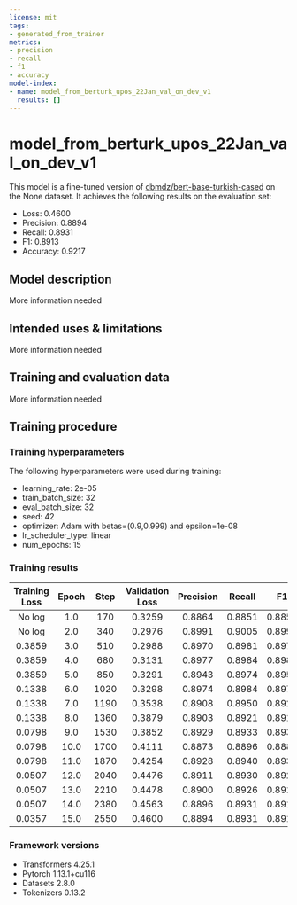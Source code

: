 ```yaml
---
license: mit
tags:
- generated_from_trainer
metrics:
- precision
- recall
- f1
- accuracy
model-index:
- name: model_from_berturk_upos_22Jan_val_on_dev_v1
  results: []
---
```


<!-- This model card has been generated automatically according to the information the Trainer had access to. You
should probably proofread and complete it, then remove this comment. -->

# model_from_berturk_upos_22Jan_val_on_dev_v1

This model is a fine-tuned version of [dbmdz/bert-base-turkish-cased](https://huggingface.co/dbmdz/bert-base-turkish-cased) on the None dataset.
It achieves the following results on the evaluation set:
- Loss: 0.4600
- Precision: 0.8894
- Recall: 0.8931
- F1: 0.8913
- Accuracy: 0.9217

## Model description

More information needed

## Intended uses & limitations

More information needed

## Training and evaluation data

More information needed

## Training procedure

### Training hyperparameters

The following hyperparameters were used during training:
- learning_rate: 2e-05
- train_batch_size: 32
- eval_batch_size: 32
- seed: 42
- optimizer: Adam with betas=(0.9,0.999) and epsilon=1e-08
- lr_scheduler_type: linear
- num_epochs: 15

### Training results

| Training Loss | Epoch | Step | Validation Loss | Precision | Recall | F1     | Accuracy |
|:-------------:|:-----:|:----:|:---------------:|:---------:|:------:|:------:|:--------:|
| No log        | 1.0   | 170  | 0.3259          | 0.8864    | 0.8851 | 0.8857 | 0.9170   |
| No log        | 2.0   | 340  | 0.2976          | 0.8991    | 0.9005 | 0.8998 | 0.9271   |
| 0.3859        | 3.0   | 510  | 0.2988          | 0.8970    | 0.8981 | 0.8976 | 0.9257   |
| 0.3859        | 4.0   | 680  | 0.3131          | 0.8977    | 0.8984 | 0.8981 | 0.9267   |
| 0.3859        | 5.0   | 850  | 0.3291          | 0.8943    | 0.8974 | 0.8958 | 0.9246   |
| 0.1338        | 6.0   | 1020 | 0.3298          | 0.8974    | 0.8984 | 0.8979 | 0.9253   |
| 0.1338        | 7.0   | 1190 | 0.3538          | 0.8908    | 0.8950 | 0.8929 | 0.9222   |
| 0.1338        | 8.0   | 1360 | 0.3879          | 0.8903    | 0.8921 | 0.8912 | 0.9220   |
| 0.0798        | 9.0   | 1530 | 0.3852          | 0.8929    | 0.8933 | 0.8931 | 0.9228   |
| 0.0798        | 10.0  | 1700 | 0.4111          | 0.8873    | 0.8896 | 0.8884 | 0.9196   |
| 0.0798        | 11.0  | 1870 | 0.4254          | 0.8928    | 0.8940 | 0.8934 | 0.9231   |
| 0.0507        | 12.0  | 2040 | 0.4476          | 0.8911    | 0.8930 | 0.8921 | 0.9224   |
| 0.0507        | 13.0  | 2210 | 0.4478          | 0.8900    | 0.8926 | 0.8913 | 0.9220   |
| 0.0507        | 14.0  | 2380 | 0.4563          | 0.8896    | 0.8931 | 0.8914 | 0.9217   |
| 0.0357        | 15.0  | 2550 | 0.4600          | 0.8894    | 0.8931 | 0.8913 | 0.9217   |


### Framework versions

- Transformers 4.25.1
- Pytorch 1.13.1+cu116
- Datasets 2.8.0
- Tokenizers 0.13.2
